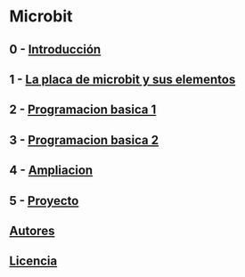 # Microbit
## 0 - [Introducción](modulo0.md)
## 1 - [La placa de microbit y sus elementos](modulo1.md) 
## 2 - [Programacion basica 1](modulo2.md)
## 3 - [Programacion basica 2](modulo3.md)
## 4 - [Ampliacion](modulo4.md)
## 5 - [Proyecto](proyecto.md)
## [Autores](autores.md)
## [Licencia](licencia.md)
